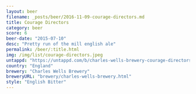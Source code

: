 ```yaml
---
layout: beer
filename: _posts/beer/2016-11-09-courage-directors.md
title: Courage Directors
category: beer
score: 6
beer-date: "2015-07-10"
desc: "Pretty run of the mill english ale"
permalink: /beer/:title.html
img: /img/list/courage-directors.jpeg
untappd: "https://untappd.com/b/charles-wells-brewery-courage-directors/6172"
country: "England"
brewery: "Charles Wells Brewery"
breweryURL: "brewery/charles-wells-brewery.html"
style: "English Bitter"
---
```


